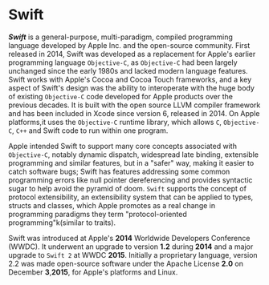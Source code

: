 # Swift


***Swift*** is a general-purpose, multi-paradigm, compiled programming language developed by Apple Inc. and the open-source community. First released in 2014, Swift was developed as a replacement for Apple's earlier programming language `Objective-C`, as `Objective-C` had been largely unchanged since the early 1980s and lacked modern language features. Swift works with Apple's Cocoa and Cocoa Touch frameworks, and a key aspect of Swift's design was the ability to interoperate with the huge body of existing `Objective-C` code developed for Apple products over the previous decades. It is built with the open source LLVM compiler framework and has been included in Xcode since version 6, released in 2014. On Apple platforms,it uses the `Objective-C` runtime library, which allows `C`, `Objective-C`, `C++` and Swift code to run within one program.

Apple intended Swift to support many core concepts associated with `Objective-C`, notably dynamic dispatch, widespread late binding, extensible programming and similar features, but in a "safer" way, making it easier to catch software bugs; Swift has features addressing some common programming errors like null pointer dereferencing and provides syntactic sugar to help avoid the pyramid of doom. ``Swift`` supports the concept of protocol extensibility, an extensibility system that can be applied to types, structs and classes, which Apple promotes as a real change in programming paradigms they term "protocol-oriented programming"k(similar to traits).

Swift was introduced at Apple's **2014** Worldwide Developers Conference (WWDC). It underwent an upgrade to version **1.2** during **2014** and a major upgrade to ``Swift 2`` at WWDC **2015**. Initially a proprietary language, version 2.2 was made open-source software under the Apache License **2.0** on December **3**,**2015**, for Apple's platforms and Linux.